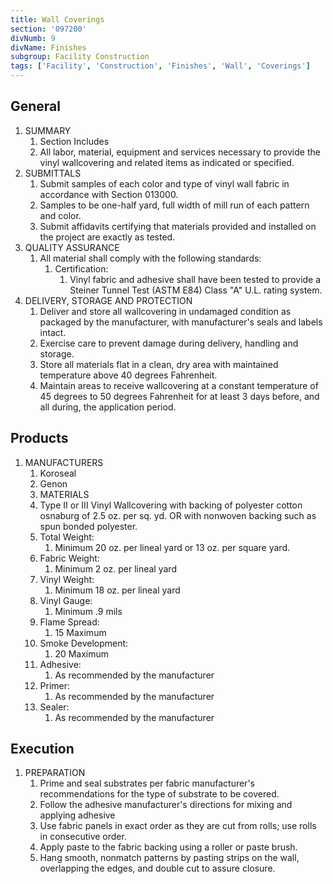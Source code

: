 ```yaml
---
title: Wall Coverings
section: '097200'
divNumb: 9
divName: Finishes
subgroup: Facility Construction
tags: ['Facility', 'Construction', 'Finishes', 'Wall', 'Coverings']
---
```

## General

1. SUMMARY
   1. Section Includes
   1. All labor, material, equipment and services necessary to provide the vinyl wallcovering and related items as indicated or specified.
1. SUBMITTALS
   1. Submit samples of each color and type of vinyl wall fabric in accordance with Section 013000.
   1. Samples to be one-half yard, full width of mill run of each pattern and color.
   1. Submit affidavits certifying that materials provided and installed on the project are exactly as tested.
1. QUALITY ASSURANCE
   1. All material shall comply with the following standards:
      1. Certification:
         1. Vinyl fabric and adhesive shall have been tested to provide a Steiner Tunnel Test (ASTM E84) Class "A" U.L. rating system.
1. DELIVERY, STORAGE AND PROTECTION
   1. Deliver and store all wallcovering in undamaged condition as packaged by the manufacturer, with manufacturer's seals and labels intact.
   1. Exercise care to prevent damage during delivery, handling and storage.
   1. Store all materials flat in a clean, dry area with maintained temperature above 40 degrees Fahrenheit.
   1. Maintain areas to receive wallcovering at a constant temperature of 45 degrees to 50 degrees Fahrenheit for at least 3 days before, and all during, the application period.

## Products

1. MANUFACTURERS
   1. Koroseal
   1. Genon
   1. MATERIALS
   1. Type II or III Vinyl Wallcovering with backing of polyester cotton osnaburg of 2.5 oz. per sq. yd. OR with nonwoven backing such as spun bonded polyester.
   1. Total Weight:
      1. Minimum 20 oz. per lineal yard or 13 oz. per square yard.
   1. Fabric Weight:
      1. Minimum 2 oz. per lineal yard
   1. Vinyl Weight:
      1. Minimum 18 oz. per lineal yard
   1. Vinyl Gauge:
      1. Minimum .9 mils
   1. Flame Spread:
      1. 15 Maximum
   1. Smoke Development:
      1. 20 Maximum
   1. Adhesive:
      1. As recommended by the manufacturer
   1. Primer:
      1. As recommended by the manufacturer
   1. Sealer:
      1. As recommended by the manufacturer

## Execution

1. PREPARATION
   1. Prime and seal substrates per fabric manufacturer's recommendations for the type of substrate to be covered.
   1. Follow the adhesive manufacturer's directions for mixing and applying adhesive
   1. Use fabric panels in exact order as they are cut from rolls; use rolls in consecutive order.
   1. Apply paste to the fabric backing using a roller or paste brush.
   1. Hang smooth, nonmatch patterns by pasting strips on the wall, overlapping the edges, and double cut to assure closure.
